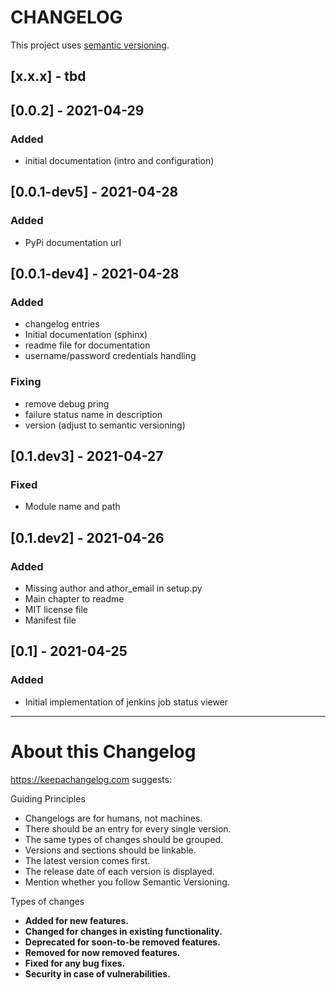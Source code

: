 # CHANGELOG

This project uses [semantic versioning](https://semver.org/).

## [x.x.x] - tbd

## [0.0.2] - 2021-04-29
### Added

* initial documentation (intro and configuration)

## [0.0.1-dev5] - 2021-04-28
### Added

* PyPi documentation url

## [0.0.1-dev4] - 2021-04-28
### Added

* changelog entries
* Initial documentation (sphinx)
* readme file for documentation
* username/password credentials handling

### Fixing

* remove debug pring
* failure status name in description
* version (adjust to semantic versioning)

## [0.1.dev3] - 2021-04-27
### Fixed

* Module name and path

## [0.1.dev2] - 2021-04-26
### Added

* Missing author and athor_email in setup.py
* Main chapter to readme
* MIT license file
* Manifest file

## [0.1] - 2021-04-25
### Added

* Initial implementation of jenkins job status viewer

---

# About this Changelog

https://keepachangelog.com suggests:

Guiding Principles

* Changelogs are for humans, not machines.
* There should be an entry for every single version.
* The same types of changes should be grouped.
* Versions and sections should be linkable.
* The latest version comes first.
* The release date of each version is displayed.
* Mention whether you follow Semantic Versioning.

Types of changes

* **Added for new features.**
* **Changed for changes in existing functionality.**
* **Deprecated for soon-to-be removed features.**
* **Removed for now removed features.**
* **Fixed for any bug fixes.**
* **Security in case of vulnerabilities.**
